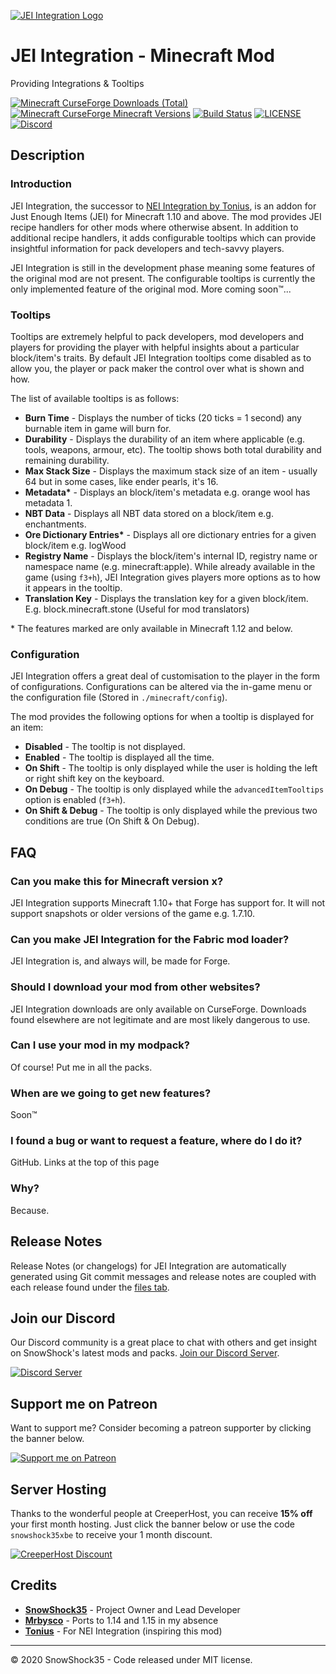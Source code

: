 [![JEI Integration Logo](https://cdn.snowshock35.com/mods/jei-integration/logo_horizontal_dark.png)](https://curseforge.com/minecraft/mc-mods/jei-integration)

# JEI Integration - Minecraft Mod

Providing Integrations & Tooltips

[![Minecraft CurseForge Downloads (Total)](https://cf.way2muchnoise.eu/full_265917_downloads.svg?badge_style=for_the_badge)](https://curseforge.com/minecraft/mc-mods/jei-integration)
[![Minecraft CurseForge Minecraft Versions](https://cf.way2muchnoise.eu/versions/265917.svg?badge_style=for_the_badge)](https://curseforge.com/minecraft/mc-mods/jei-integration)
[![Build Status](https://img.shields.io/travis/snowshock35/jei-integration/master?style=for-the-badge)](https://travis-ci.com/snowshock35/jei-integration)
[![LICENSE](https://img.shields.io/github/license/snowshock35/jei-integration?style=for-the-badge)](https://github.com/snowshock35/jei-integration/blob/master/LICENSE)
[![Discord](https://img.shields.io/discord/284709326189494282?color=7289da&label=Discord&style=for-the-badge)](https://discord.gg/H4FUqrj)

## Description

### Introduction

JEI Integration, the successor to [NEI Integration by Tonius](https://curseforge.com/minecraft/mc-mods/nei-integration), is an addon for Just Enough Items (JEI) for Minecraft 1.10 and above. The mod provides JEI recipe handlers for other mods where otherwise absent. In addition to additional recipe handlers, it adds configurable tooltips which can provide insightful information for pack developers and tech-savvy players.

JEI Integration is still in the development phase meaning some features of the original mod are not present. The configurable tooltips is currently the only implemented feature of the original mod. More coming soon™...

### Tooltips

Tooltips are extremely helpful to pack developers, mod developers and players for providing the player with helpful insights about a particular block/item's traits. By default JEI Integration tooltips come disabled as to allow you, the player or pack maker the control over what is shown and how.

The list of available tooltips is as follows:

- **Burn Time** - Displays the number of ticks (20 ticks = 1 second) any burnable item in game will burn for.
- **Durability** - Displays the durability of an item where applicable (e.g. tools, weapons, armour, etc). The tooltip shows both total durability and remaining durability.
- **Max Stack Size** - Displays the maximum stack size of an item - usually 64 but in some cases, like ender pearls, it's 16.
- **Metadata\*** - Displays an block/item's metadata e.g. orange wool has metadata 1.
- **NBT Data** - Displays all NBT data stored on a block/item e.g. enchantments.
- **Ore Dictionary Entries\*** - Displays all ore dictionary entries for a given block/item e.g. logWood
- **Registry Name** - Displays the block/item's internal ID, registry name or namespace name (e.g. minecraft:apple). While already available in the game (using `f3+h`), JEI Integration gives players more options as to how it appears in the tooltip.
- **Translation Key** - Displays the translation key for a given block/item. E.g. block.minecraft.stone (Useful for mod translators)

\* The features marked are only available in Minecraft 1.12 and below.

### Configuration

JEI Integration offers a great deal of customisation to the player in the form of configurations. Configurations can be altered via the in-game menu or the configuration file (Stored in `./minecraft/config`).

The mod provides the following options for when a tooltip is displayed for an item:

- **Disabled** - The tooltip is not displayed.
- **Enabled** - The tooltip is displayed all the time.
- **On Shift** - The tooltip is only displayed while the user is holding the left or right shift key on the keyboard.
- **On Debug** - The tooltip is only displayed while the `advancedItemTooltips` option is enabled (`f3+h`).
- **On Shift & Debug** - The tooltip is only displayed while the previous two conditions are true (On Shift & On Debug).

## FAQ

### Can you make this for Minecraft version x?

JEI Integration supports Minecraft 1.10+ that Forge has support for. It will not support snapshots or older versions of the game e.g. 1.7.10.

### Can you make JEI Integration for the Fabric mod loader?

JEI Integration is, and always will, be made for Forge.

### Should I download your mod from other websites?

JEI Integration downloads are only available on CurseForge. Downloads found elsewhere are not legitimate and are most likely dangerous to use.

### Can I use your mod in my modpack?

Of course! Put me in all the packs.

### When are we going to get new features?

Soon™

### I found a bug or want to request a feature, where do I do it?

GitHub. Links at the top of this page

### Why?

Because.

## Release Notes

Release Notes (or changelogs) for JEI Integration are automatically generated using Git commit messages and release notes are coupled with each release found under the [files tab](https://curseforge.com/minecraft/mc-mods/jei-integration/files).

## Join our Discord

Our Discord community is a great place to chat with others and get insight on SnowShock's latest mods and packs. [Join our Discord Server](https://discord.gg/H4FUqrj).

[![Discord Server](https://cdn.snowshock35.com/misc/discord-logo_wordmark_black_sm.png)](https://discord.gg/H4FUqrj)

## Support me on Patreon

Want to support me? Consider becoming a patreon supporter by clicking the banner below.

[![Support me on Patreon](https://cdn.snowshock35.com/misc/patreon_wordmark_black_sm.png)](https://patreon.com/snowshock35)

## Server Hosting

Thanks to the wonderful people at CreeperHost, you can receive **15% off** your first month hosting. Just click the banner below or use the code `snowshock35xbe` to receive your 1 month discount.

[![CreeperHost Discount](https://cdn.snowshock35.com/misc/ch_snowshock35xbe.png)](http://partners.creeper.host/r/snowshock35xbe)

## Credits

- **[SnowShock35](https://linktr.ee/snowshock35)** - Project Owner and Lead Developer
- **[Mrbysco](https://curseforge.com/members/mrbysco/projects)** - Ports to 1.14 and 1.15 in my absence
- **[Tonius](https://curseforge.com/members/tonius11/projects)** - For NEI Integration (inspiring this mod)

---

&copy; 2020 SnowShock35 - Code released under MIT license.
